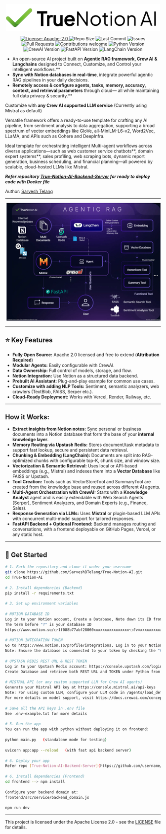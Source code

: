 <p align="center">
  <img src="logo.png" alt="Logo" width="500" />
</p>

<p align="center">
  <a href="https://www.apache.org/licenses/LICENSE-2.0">
    <img src="https://img.shields.io/badge/License-Apache_2.0-blue.svg" alt="License: Apache-2.0" />
  </a>
  <img src="https://img.shields.io/github/repo-size/SarveshBTelang/True-Notion-AI" alt="Repo Size" />
  <img src="https://img.shields.io/github/last-commit/SarveshBTelang/True-Notion-AI" alt="Last Commit" />
  <img src="https://img.shields.io/github/issues/SarveshBTelang/True-Notion-AI" alt="Issues" />
  <img src="https://img.shields.io/github/issues-pr/SarveshBTelang/True-Notion-AI" alt="Pull Requests" />
  <img src="https://img.shields.io/badge/contributions-welcome-brightgreen.svg" alt="Contributions welcome" />
  <img src="https://img.shields.io/badge/python-3.10.0-blue" alt="Python Version" />
  <img src="https://img.shields.io/badge/crewai-0.120.1-blue" alt="CrewAI Version" />
  <img src="https://img.shields.io/badge/fastapi-0.115.12-blue" alt="FastAPI Version" />
  <img src="https://img.shields.io/badge/langchain-0.3.25-blue" alt="LangChain Version" />
</p>

* An open-source AI project built on **Agentic RAG framework, Crew AI & Langchains** designed to Connect, Customize, and Control your intelligent workflows.**
* **Sync with Notion databases in real-time**, integrate powerful agentic RAG pipelines in your daily decisions.
* **Remotely access & configure agents, tasks, memory, accuracy, context, and retrieval parameters** through cloud— all while maintaining full data privacy & security.**

Customize with **any Crew AI supported LLM service** (Currently using Mistral as default)

Versatile framework offers a ready-to-use template for crafting any AI pipeline, from sentiment analysis to data aggregation, supporting a broad spectrum of vector embeddings like GloVe, all-MiniLM-L6-v2, Word2Vec, LLaMA, and APIs such as Cohere and DeepInfra.

Ideal template for orchestrating intelligent Multi-agent workflows across diverse applications—such as web customer service chatbots**, domain expert systems**, sales profiling, web scraping bots, dynamic report generation, business scheduling, and financial planning—all powered by scalable, cloud-hosted LLMs like Mistral.

***Refer repository [True-Notion-AI-Backend-Server](https://github.com/username/repo-name) for ready to deploy code with Docker file***

Author: [Sarvesh Telang](https://www.linkedin.com/in/sarvesh-telang-17916448/)

---

<p align="center">
  <img src="truenotion_illustration.png" alt="Logo" width="800" />
</p>

---

## ⭐ Key Features

- **Fully Open Source:** Apache 2.0 licensed and free to extend (**Attribution Required**)
- **Modular Agents:** Easily configurable with CrewAI.
- **Data Ownership:** Full control of models, storage, and flow.
- **Notion Integration:** Use Notion as a structured data backend.
- **Prebuilt AI Assistant:** Plug-and-play example for common use cases.
- **Customize with adding NLP Tools:** Sentiment, semantic analyzers, web crawlers (TextBlob, FAISS, Serper etc.).
- **Cloud-Ready Deployment:** Works with Vercel, Render, Railway, etc.

---

## How it Works:

- **Extract insights from Notion notes:** Sync personal or business documents into a Notion database that form the base of your **internal knowledge layer**.
- **Memory Routing via Upstash Redis:** Stores document/task metadata to support fast lookup, secure and persistent data retrieval.
- **Chunking & Embedding (LangChain):** Documents are split into RAG-optimized chunks with configurable top-K, chunk size, and window size.
- **Vectorization & Semantic Retrieval:** Uses local or API-based embeddings (e.g., Mistral) and indexes them into a **Vector Database** like FAISS or Upstash.
- **Tool Creation:** Tools such as VectorStoreTool and SummaryTool are created from the knowledge base and reused across different AI agents.
- **Multi-Agent Orchestration with CrewAI:** Starts with a **Knowledge Analyst** agent and is easily extendable with Web Search Agents (Serper), Sentiment Analyzers, and Domain Experts (e.g., Finance, Sales).
- **Response Generation via LLMs:** Uses **Mistral** or plugin-based LLM APIs with concurrent multi-model support for tailored responses.
- **FastAPI Backend + Optional Frontend:** Backend manages routing and conversations, with a frontend deployable on GitHub Pages, Vercel, or any static host.

---

## 🚀 Get Started

```bash
# 1. Fork the repository and clone it under your username
git clone https://github.com/SarveshBTelang/True-Notion-AI.git
cd True-Notion-AI

# 2. Install dependencies (Backend)
pip install -r requirements.txt

# 3. Set up environment variables

# NOTION DATABASE ID
Log in to your Notion account, Create a Database, Note down its ID from the browser URL.
The term before "?" is your database ID
https://www.notion.so/👉1f088b77abf28060xxxxxxxxxxxxxxxx👈?v=xxxxxxxxxxxxxxxxxxxxxxxxxxxxxxxx

# NOTION INTEGRATION TOKEN
Go to https://www.notion.so/profile/integrations, Log in to your Notion account, Select your workspace with created database and generate token
Note: Ensure the database is connected to your token by checking the "Connections" tab in Database settings.

# UPSTASH REDIS REST URL & REST TOKEN
Log in to your Upstash Redis account: https://console.upstash.com/login
Create Database and retrieve both REST URL and TOKEN under Python from "REST API" tab

# MISTRAL API (or any custom supported LLM for Crew AI agents)
Generate your Mistral API key at https://console.mistral.ai/api-keys
Note: For using custom LLM, configure your LLM code in /agents/load_default_agent.py
For more details on model support, visit https://docs.crewai.com/concepts/llms

# Save all the API keys in .env file
See .env-example.txt for more details

# 5. Run the app
You can run the app with python without deploying it on frontend:

python main.py   (standalone mode for testing)

uvicorn app:app --reload   (with fast api backend server)

# 6. Deploy your app
Refer repo [True-Notion-AI-Backend-Server](https://github.com/username/repo-name)

# 6. Install dependencies (Frontend)
cd frontend --> npm install

Configure your backend domain at:
frontend/src/service/backend_domain.js

npm run dev
```
---

This project is licensed under the Apache License 2.0 - see the [LICENSE](LICENSE) file for details.